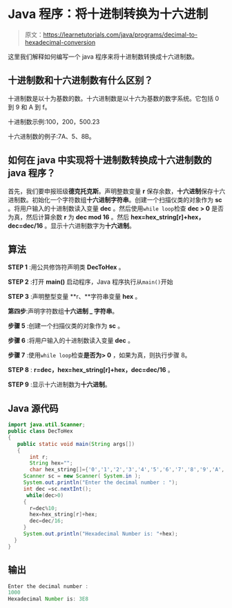 # Java 程序：将十进制转换为十六进制

> 原文：<https://learnetutorials.com/java/programs/decimal-to-hexadecimal-conversion>

这里我们解释如何编写一个 java 程序来将十进制数转换成十六进制数。

## 十进制数和十六进制数有什么区别？

十进制数是以十为基数的数。十六进制数是以十六为基数的数字系统。它包括 0 到 9 和 A 到 f。

十进制数示例:100，200，500.23

十六进制数的例子:7A、5、8B。

## 如何在 java 中实现将十进制数转换成十六进制数的 java 程序？

首先，我们要申报班级**德克托克斯**。声明整数变量 **r** 保存余数，**十六进制**保存十六进制数。初始化一个字符数组**十六进制字符串**。创建一个扫描仪类的对象作为 **sc** 。将用户输入的十进制数读入变量 **dec** 。然后使用`while loop`检查 **dec > 0** 是否为真，然后计算余数 **r** 为 **dec mod 16** 。然后 **hex=hex_string[r]+hex，dec=dec/16** 。显示十六进制数字为**十六进制**。

## 算法

**STEP 1** :用公共修饰符声明类 **DecToHex** 。

**STEP 2** :打开 **main()** 启动程序，Java 程序执行从`main()`开始

**STEP 3** :声明整型变量 **r、**字符串变量 **hex** 。

**第四步**:声明字符数组**十六进制 _ 字符串**。

**步骤 5** :创建一个扫描仪类的对象作为 **sc** 。

**步骤 6** :将用户输入的十进制数读入变量 **dec** 。

**步骤 7** :使用`while loop`检查**是否为> 0** ，如果为真，则执行步骤 8。

**STEP 8** : **r=dec，hex=hex_string[r]+hex，dec=dec/16** 。

**STEP 9** :显示十六进制数为**十六进制**。

## Java 源代码

```java
import java.util.Scanner;
public class DecToHex
{
   public static void main(String args[])
   {
       int r;
       String hex="";
       char hex_string[]={'0','1','2','3','4','5','6','7','8','9','A','B','C','D','E','F'};
     Scanner sc = new Scanner( System.in );
     System.out.println("Enter the decimal number : ");
     int dec =sc.nextInt();
      while(dec>0)
     {
       r=dec%10; 
       hex=hex_string[r]+hex; 
       dec=dec/16;
     }
     System.out.println("Hexadecimal Number is: "+hex);
  }
}

```

## 输出

```java
Enter the decimal number :
1000 
Hexadecimal Number is: 3E8
```